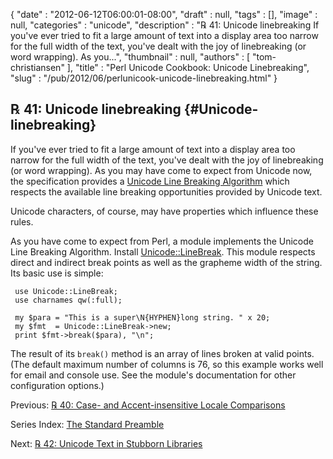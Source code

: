 {
   "date" : "2012-06-12T06:00:01-08:00",
   "draft" : null,
   "tags" : [],
   "image" : null,
   "categories" : "unicode",
   "description" : "℞ 41: Unicode linebreaking If you've ever tried to fit a large amount of text into a display area too narrow for the full width of the text, you've dealt with the joy of linebreaking (or word wrapping). As you...",
   "thumbnail" : null,
   "authors" : [
      "tom-christiansen"
   ],
   "title" : "Perl Unicode Cookbook: Unicode Linebreaking",
   "slug" : "/pub/2012/06/perlunicook-unicode-linebreaking.html"
}





℞ 41: Unicode linebreaking {#Unicode-linebreaking}
--------------------------

If you've ever tried to fit a large amount of text into a display area
too narrow for the full width of the text, you've dealt with the joy of
linebreaking (or word wrapping). As you may have come to expect from
Unicode now, the specification provides a [Unicode Line Breaking
Algorithm](http://www.unicode.org/reports/tr14/) which respects the
available line breaking opportunities provided by Unicode text.

Unicode characters, of course, may have properties which influence these
rules.

As you have come to expect from Perl, a module implements the Unicode
Line Breaking Algorithm. Install
[Unicode::LineBreak](http://search.cpan.org/perldoc?Unicode::LineBreak).
This module respects direct and indirect break points as well as the
grapheme width of the string. Its basic use is simple:

     use Unicode::LineBreak;
     use charnames qw(:full);

     my $para = "This is a super\N{HYPHEN}long string. " x 20;
     my $fmt  = Unicode::LineBreak->new;
     print $fmt->break($para), "\n";

The result of its `break()` method is an array of lines broken at valid
points. (The default maximum number of columns is 76, so this example
works well for email and console use. See the module's documentation for
other configuration options.)

Previous: [℞ 40: Case- and Accent-insensitive Locale
Comparisons](/media/_pub_2012_06_perlunicook-unicode-linebreaking/perlunicook-case--and-accent-insensitive-locale-comparison.html)

Series Index: [The Standard
Preamble](/media/_pub_2012_06_perlunicook-unicode-linebreaking/perlunicook-standard-preamble.html)

Next: [℞ 42: Unicode Text in Stubborn
Libraries](/media/_pub_2012_06_perlunicook-unicode-linebreaking/perlunicook-unicode-text-in-stubborn-libraries.html)


